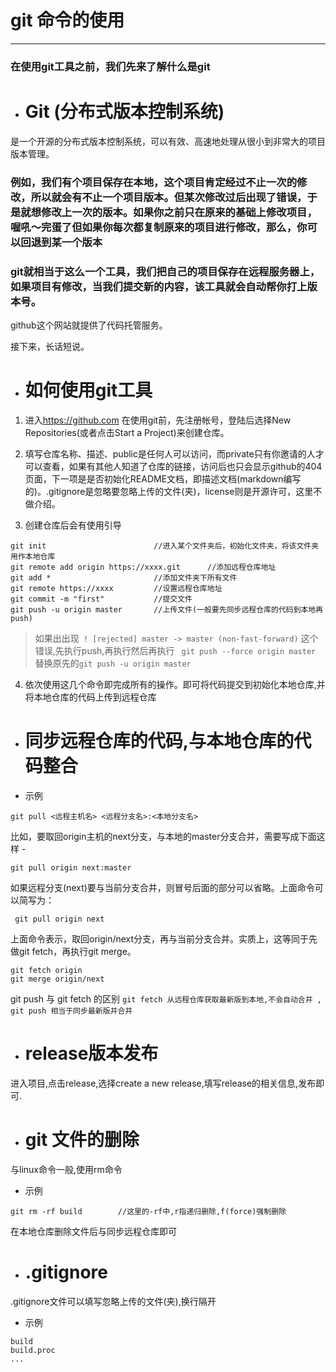 # git 命令的使用
---
### 在使用git工具之前，我们先来了解什么是git
- # Git (分布式版本控制系统)

是一个开源的分布式版本控制系统，可以有效、高速地处理从很小到非常大的项目版本管理。
### 例如，我们有个项目保存在本地，这个项目肯定经过不止一次的修改，所以就会有不止一个项目版本。但某次修改过后出现了错误，于是就想修改上一次的版本。如果你之前只在原来的基础上修改项目，喔吼～完蛋了但如果你每次都复制原来的项目进行修改，那么，你可以回退到某一个版本
### git就相当于这么一个工具，我们把自己的项目保存在远程服务器上，如果项目有修改，当我们提交新的内容，该工具就会自动帮你打上版本号。
github这个网站就提供了代码托管服务。

接下来，长话短说。
- # 如何使用git工具

1.  进入<a href="https://github.com">https://github.com</a>
在使用git前，先注册帐号，登陆后选择New  Repositories(或者点击Start a Project)来创建仓库。

2.  填写仓库名称、描述、public是任何人可以访问，而private只有你邀请的人才可以查看，如果有其他人知道了仓库的链接，访问后也只会显示github的404页面，下一项是是否初始化README文档，即描述文档(markdown编写的)。.gitignore是忽略要忽略上传的文件(夹)，license则是开源许可，这里不做介绍。

3.  创建仓库后会有使用引导
```
git init                        //进入某个文件夹后，初始化文件夹，将该文件夹用作本地仓库
git remote add origin https://xxxx.git      //添加远程仓库地址
git add *                       //添加文件夹下所有文件
git remote https://xxxx         //设置远程仓库地址
git commit -m "first"           //提交文件
git push -u origin master       //上传文件(一般要先同步远程仓库的代码到本地再push)
```


> 如果出出现` ! [rejected] master -> master (non-fast-forward)`
这个错误,先执行push,再执行然后再执行 ` git push --force origin master` 替换原先的`git push -u origin master`



4.  依次使用这几个命令即完成所有的操作。即可将代码提交到初始化本地仓库,并将本地仓库的代码上传到远程仓库


- # 同步远程仓库的代码,与本地仓库的代码整合

- 示例
```
git pull <远程主机名> <远程分支名>:<本地分支名>
 ```
 比如，要取回origin主机的next分支，与本地的master分支合并，需要写成下面这样 -
 ```
 git pull origin next:master
 ```

如果远程分支(next)要与当前分支合并，则冒号后面的部分可以省略。上面命令可以简写为：
```
 git pull origin next
```

上面命令表示，取回origin/next分支，再与当前分支合并。实质上，这等同于先做git fetch，再执行git merge。

```
git fetch origin
git merge origin/next
```

git push 与 git fetch 的区别
`
git fetch 从远程仓库获取最新版到本地,不会自动合并
, git push 相当于同步最新版并合并
`


- # release版本发布
进入项目,点击release,选择create  a new release,填写release的相关信息,发布即可.


- # git 文件的删除

与linux命令一般,使用rm命令

- 示例
```
git rm -rf build        //这里的-rf中,r指递归删除,f(force)强制删除
```
在本地仓库删除文件后与同步远程仓库即可



- # .gitignore
.gitignore文件可以填写忽略上传的文件(夹),换行隔开
- 示例
```
build
build.proc
...
```


